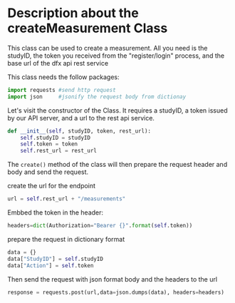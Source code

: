 # Description about the createMeasurement Class

This class can be used to create a measurement. All you need is the studyID, the token you received from the "register/login" process, and the base url of the dfx api rest service

This class needs the follow packages:
```python
import requests #send http request
import json     #jsonify the request body from dictionay
```
Let's visit the constructor of the Class. It requires a studyID, a token issued by our API server, and a url to the rest api service.
```python
def __init__(self, studyID, token, rest_url):
    self.studyID = studyID
    self.token = token
    self.rest_url = rest_url
```
The `create()` method of the class will then prepare the request header and body and send the request.

create the url for the endpoint
```python
url = self.rest_url + "/measurements"
```
Embbed the token in the header:
```python
headers=dict(Authorization="Bearer {}".format(self.token))
```
prepare the request in dictionary format
```python
data = {}
data["StudyID"] = self.studyID
data["Action"] = self.token
```
Then send the request with json format body and the headers to the url
```python
response = requests.post(url,data=json.dumps(data), headers=headers) 
```
